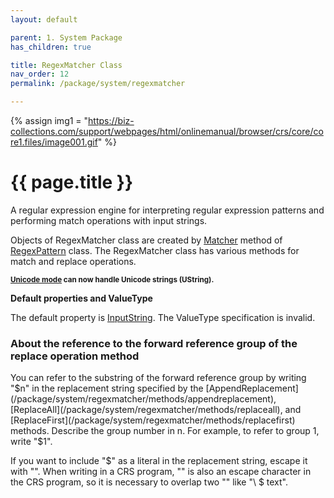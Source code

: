 ```yaml
---
layout: default

parent: 1. System Package
has_children: true

title: RegexMatcher Class
nav_order: 12
permalink: /package/system/regexmatcher

---
```

{% assign img1 = "https://biz-collections.com/support/webpages/html/onlinemanual/browser/crs/core/core1.files/image001.gif" %}


# {{ page.title }}

A regular expression engine for interpreting regular expression patterns and performing match operations with input strings.

Objects of RegexMatcher class are created by [Matcher](/package/system/regexpattern/methods/matcher) method of [RegexPattern](/package/system/regexpattern) class. The RegexMatcher class has various methods for match and replace operations.

**<small><a href="/package/system/regexpattern/#about-unicode-mode">Unicode mode</a> can now handle Unicode strings (UString).</small>**

<b>Default properties and ValueType</b>

The default property is [InputString](/package/system/regexmatcher/properties/inputstring). The ValueType specification is invalid.

### About the reference to the forward reference group of the replace operation method
 
You can refer to the substring of the forward reference group by writing "$n" in the replacement string specified by the [AppendReplacement](/package/system/regexmatcher/methods/appendreplacement), [ReplaceAll](/package/system/regexmatcher/methods/replaceall), and [ReplaceFirst](/package/system/regexmatcher/methods/replacefirst) methods. Describe the group number in n. For example, to refer to group 1, write "$1".

If you want to include "$" as a literal in the replacement string, escape it with "\". When writing in a CRS program, "\" is also an escape character in the CRS program, so it is necessary to overlap two "\" like "\\ $ text".